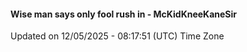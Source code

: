 #### Wise man says only fool rush in - McKidKneeKaneSir
Updated on 12/05/2025 - 08:17:51 (UTC) Time Zone
